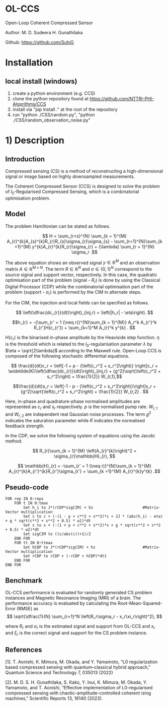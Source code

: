 # OL-CCS
Open-Loop Coherent Compressed Sensor

Author: M. D. Sudeera H. Gunathilaka

Github: https://github.com/SuhiG

# Installation

## local install (windows)

1) create a python environment (e.g. CCS)
2) clone the python repository found at https://github.com/NTTRI-PHI-Algorithms/CCS
3) install via "pip install ." at the root of the repository
4) run "python ./CSS/random.py",
"python ./CSS/random_observation_noise.py"


# 1) Description

## Introduction

Compressed sensing (CS) is a method of reconstructing a high-dimensional signal or image based on highly downsampled measurements.

The Coherent Compressed Sensor (CCS) is designed to solve the problem of $l_0$-Regularised Compressed Sensing, which is a combinatorial optimisation problem. 

## Model

The problem Hamiltonian can be stated as follows.

$$ H = \sum_{r<s}^{N} \sum_{k = 1}^{M} A_{r}^{k}A_{s}^{k}R_{r}R_{s}\sigma_{r}\sigma_{s} - \sum_{r=1}^{N}\sum_{k =1}^{M} y^{k}A_{r}^{k}R_{r}\sigma_{r} + {\lambda} \sum_{r = 1}^{N} \sigma_r .$$

The above equation shows an observed signal $y \in \mathbb{R}^M$ and an observation matrix $A \in \mathbb{R}^{M\times N}$. The term $R \in \mathbb{R}^N$ and $\sigma \in \left\{{0,1}\right\}^N$ correspond to the source signal and support vector, respectively.
In this case, the quadratic optimisation part of the problem (signal - $R_{r}$) is done by using the Classical Digital Processor (CDP) while the combinatorial optimisation part of the problem (support - $\sigma_{r}$) is performed by the CIM in alternate steps.

For the CIM, the injection and local fields can be specified as follows.

$$    \left(\dfrac{dc_{r}}{dt}\right)_{inj,r} = \left(|h_r| - \eta\right). $$

$$h_{r} = -{\sum_{r' = 1 (\neq r)}^{N}\sum_{k = 1}^{M}} A_r^k A_{r'}^k R_{r'}H(c_{r'}) + \sum_{k=1}^M A_{r}^k y^{k} . $$

$H(c_r)$ is the binarised in-phase amplitude by the Heaviside step function. $\eta$ is the threshold which is related to the $l_0$-regularisation parameter $\lambda$ by $\eta = \sqrt{2\lambda}$ according to the Maxwell rule.
Open-Loop CCS is composed of the following stochastic differential equations.

$$
        \frac{d}{dt}c_r = \left[-1 + p - {\left(c_r^2 + s_r^2\right)} \right]c_r + \widetilde{K}\left(\dfrac{dc_{r}}{dt}\right)_{inj,r} + {g^2}\sqrt{\left(c_r^2 + s_r^2\right) + \frac{1}{2}} W_{r,1},$$


$$\frac{d}{dt}s_r = \left[-1 - p - {\left(c_r^2 + s_r^2\right)}\right]s_r + {g^2}\sqrt{\left(c_r^2 + s_r^2\right) + \frac{1}{2}} W_{r,2} .
$$

Here, in-phase and quadrature-phase normalised amplitudes are represented as $c_r$ and $s_r$ respectively. $p$ is the normalised pump rate. $W_{r,1}$ and $W_{r,2}$ are independent real Gaussian noise processes. The term ${g^2}$ indicates the saturation parameter while $\widetilde{K}$ indicates the normalised feedback strength. 

In the CDP, we solve the following system of equations using the Jacobi method.

$$ R_{r}\sum_{k = 1}^{M} \left(A_{r}^{k}\right)^2 = \sigma_{r}\mathbb{H}_{r}, $$


$$ \mathbb{H}_{r} = -\sum_{r' = 1 (\neq r)}^{N}\sum_{k = 1}^{M} A_{r}^{k}A_{r'}^{k}R_{r'}\sigma_{r'} + \sum_{k =1}^{M} A_{r}^{k}y^{k} .$$


## Pseudo-code

    FOR rep IN 0:reps
        FOR t IN 0:tmax
            Set h_i to J*(rCDP*sigCIM) + hz                      #Matrix-Vector multiplication
            Set c to c + (-(1 - p + c**2 + s**2)*c + JJ * (abs(h_i) - eta) + g * sqrt(c**2 + s**2 + 0.5) * w1)*dt
            Set s to s + (-(1 + p + c**2 + s**2)*s + g * sqrt(c**2 + s**2 + 0.5) * w2)*dt
            Set sigCIM to ((c/abs(c))+1)/2
        END FOR
        FOR tt IN 0:ttmax
            Set hCDP to J*(rCDP*sigCIM) + hz                     #Matrix-Vector multiplication
            Set rCDP to rCDP + (-rCDP + hCDP)*dt1
        END FOR
    END FOR
	
## Benchmark

OL-CCS performance is evaluated for randomly generated CS problem instances and Magnetic Resonance Imaging (MRI) of a brain. The performance accuracy is evaluated by calculating the Root-Mean-Squared-Error (RMSE) as $$ \sqrt{\dfrac{1}{N} \sum_{r=1}^N \left(R_r\sigma_r - x_r\xi_r\right)^2}, $$

where $R_r$ and $\sigma_r$ is the estimated signal and support from OL-CCS and $x_r$ and $\xi_r$ is the correct signal and support for the CS problem instance. 

## References

[1]. T. Aonishi, K. Mimura, M. Okada, and Y. Yamamoto, “L0 regularization based compressed sensing with quantum–classical hybrid approach,” Quantum Science and Technology 7, 035013 (2022)

[2]. M. D. S. H. Gunathilaka, S. Kako, Y. Inui, K. Mimura, M. Okada, Y. Yamamoto, and T. Aonishi, “Effective implementation of L0-regularised compressed sensing with chaotic-amplitude-controlled coherent ising machines,” Scientific Reports 13, 16140 (2023).
